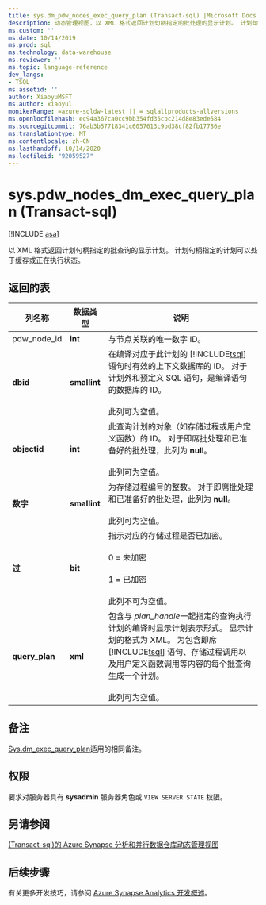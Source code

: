 ```yaml
---
title: sys.dm_pdw_nodes_exec_query_plan (Transact-sql) |Microsoft Docs
description: 动态管理视图，以 XML 格式返回计划句柄指定的批处理的显示计划。 计划句柄指定的计划可以处于缓存或正在执行状态。
ms.custom: ''
ms.date: 10/14/2019
ms.prod: sql
ms.technology: data-warehouse
ms.reviewer: ''
ms.topic: language-reference
dev_langs:
- TSQL
ms.assetid: ''
author: XiaoyuMSFT
ms.author: xiaoyul
monikerRange: =azure-sqldw-latest || = sqlallproducts-allversions
ms.openlocfilehash: ec94a367ca0cc9bb354fd35cbc214d8e83ede584
ms.sourcegitcommit: 76ab3b57718341c6057613c9bd38cf82fb17786e
ms.translationtype: MT
ms.contentlocale: zh-CN
ms.lasthandoff: 10/14/2020
ms.locfileid: "92059527"
---
```

# <a name="syspdw_nodes_dm_exec_query_plan-transact-sql"></a>sys.pdw_nodes_dm_exec_query_plan (Transact-sql) 
[!INCLUDE [asa](../../includes/applies-to-version/asa.md)]

以 XML 格式返回计划句柄指定的批查询的显示计划。 计划句柄指定的计划可以处于缓存或正在执行状态。  

## <a name="table-returned"></a>返回的表  
  
|列名称|数据类型|说明|  
|-----------------|---------------|-----------------|  
|pdw_node_id|**int**|与节点关联的唯一数字 ID。| 
|**dbid**|**smallint**|在编译对应于此计划的 [!INCLUDE[tsql](../../includes/tsql-md.md)] 语句时有效的上下文数据库的 ID。 对于计划外和预定义 SQL 语句，是编译语句的数据库的 ID。<br /><br /> 此列可为空值。|  
|**objectid**|**int**|此查询计划的对象（如存储过程或用户定义函数）的 ID。 对于即席批处理和已准备好的批处理，此列为 **null**。<br /><br /> 此列可为空值。|  
|**数字**|**smallint**|为存储过程编号的整数。 对于即席批处理和已准备好的批处理，此列为 **null**。<br /><br /> 此列可为空值。| 
|**过**|**bit**|指示对应的存储过程是否已加密。<br /><br /> 0 = 未加密<br /><br /> 1 = 已加密<br /><br /> 此列不可为空值。|  
|**query_plan**|**xml**|包含与 *plan_handle*一起指定的查询执行计划的编译时显示计划表示形式。 显示计划的格式为 XML。 为包含即席 [!INCLUDE[tsql](../../includes/tsql-md.md)] 语句、存储过程调用以及用户定义函数调用等内容的每个批查询生成一个计划。<br /><br /> 此列可为空值。|  
  
## <a name="remarks"></a>备注  
[Sys.dm_exec_query_plan](./sys-dm-exec-query-plan-transact-sql.md?view=sql-server-ver15)适用的相同备注。  
  
## <a name="permissions"></a>权限  
 要求对服务器具有 **sysadmin** 服务器角色或 `VIEW SERVER STATE` 权限。  
  
## <a name="see-also"></a>另请参阅  
 [&#40;Transact-sql&#41;的 Azure Synapse 分析和并行数据仓库动态管理视图 ](../../relational-databases/system-dynamic-management-views/sql-and-parallel-data-warehouse-dynamic-management-views.md)  

 ## <a name="next-steps"></a>后续步骤
 有关更多开发技巧，请参阅 [Azure Synapse Analytics 开发概述](/azure/sql-data-warehouse/sql-data-warehouse-overview-develop)。